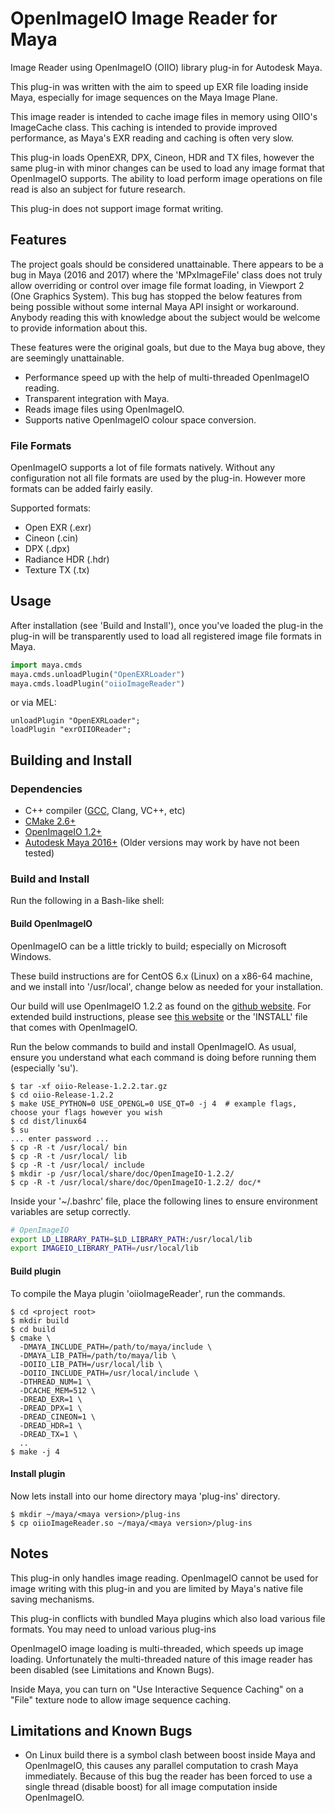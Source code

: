 # OpenImageIO Image Reader for Maya
Image Reader using OpenImageIO (OIIO) library plug-in for Autodesk Maya.

This plug-in was written with the aim to speed up EXR file loading inside Maya, especially for image sequences on the Maya Image Plane. 

This image reader is intended to cache image files in memory using OIIO's ImageCache class. This caching is intended to provide improved performance, as Maya's EXR reading and caching is often very slow.

This plug-in loads OpenEXR, DPX, Cineon, HDR and TX files, however the same plug-in with minor changes can be used to load any image format that OpenImageIO supports. The ability to load perform image operations on file read is also an subject for future research.

This plug-in does not support image format writing.

## Features

The project goals should be considered unattainable. There appears to be a bug in Maya (2016 and 2017) where the 'MPxImageFile' class does not truly allow overriding or control over image file format loading, in Viewport 2 (One Graphics System). This bug has stopped the below features from being possible without some internal Maya API insight or workaround. Anybody reading this with knowledge about the subject would be welcome to provide information about this.

These features were the original goals, but due to the Maya bug above, they are seemingly unattainable. 

- Performance speed up with the help of multi-threaded OpenImageIO reading.
- Transparent integration with Maya.
- Reads image files using OpenImageIO. 
- Supports native OpenImageIO colour space conversion.

### File Formats

OpenImageIO supports a lot of file formats natively. Without any configuration not all file formats are used by the plug-in. However more formats can be added fairly easily.

Supported formats:
 - Open EXR (.exr)
 - Cineon (.cin)
 - DPX (.dpx)
 - Radiance HDR (.hdr)
 - Texture TX (.tx)

## Usage
After installation (see 'Build and Install'), once you've loaded the plug-in the plug-in will be transparently used to load all registered image file formats in Maya. 

```python
import maya.cmds
maya.cmds.unloadPlugin("OpenEXRLoader")
maya.cmds.loadPlugin("oiioImageReader")
```

or via MEL:
```text
unloadPlugin "OpenEXRLoader";
loadPlugin "exrOIIOReader";
```

## Building and Install

### Dependencies

- C++ compiler ([GCC](https://gcc.gnu.org/), Clang, VC++, etc)
- [CMake 2.6+](https://cmake.org/)
- [OpenImageIO 1.2+](https://sites.google.com/site/openimageio/home) 
- [Autodesk Maya 2016+](https://www.autodesk.com.au/products/maya/overview) (Older versions may work by have not been tested)

### Build and Install
  
Run the following in a Bash-like shell:

#### Build OpenImageIO

OpenImageIO can be a little trickly to build; especially on Microsoft Windows.

These build instructions are for CentOS 6.x (Linux) on a x86-64 machine, and we install into '/usr/local', change below as needed for your installation.

Our build will use OpenImageIO 1.2.2 as found on the [github website](https://github.com/OpenImageIO/oiio/releases/tag/Release-1.2.2). For extended build instructions, please see [this website](https://sites.google.com/site/openimageio/checking-out-and-building-openimageio) or the 'INSTALL' file that comes with OpenImageIO.
 
Run the below commands to build and install OpenImageIO. As usual, ensure you understand what each command is doing before running them (especially 'su').

```commandline
$ tar -xf oiio-Release-1.2.2.tar.gz
$ cd oiio-Release-1.2.2
$ make USE_PYTHON=0 USE_OPENGL=0 USE_QT=0 -j 4  # example flags, choose your flags however you wish
$ cd dist/linux64
$ su
... enter password ...
$ cp -R -t /usr/local/ bin 
$ cp -R -t /usr/local/ lib
$ cp -R -t /usr/local/ include
$ mkdir -p /usr/local/share/doc/OpenImageIO-1.2.2/
$ cp -R -t /usr/local/share/doc/OpenImageIO-1.2.2/ doc/*
```

Inside your '~/.bashrc' file, place the following lines to ensure environment variables are setup correctly. 
```bash
# OpenImageIO
export LD_LIBRARY_PATH=$LD_LIBRARY_PATH:/usr/local/lib
export IMAGEIO_LIBRARY_PATH=/usr/local/lib
```

#### Build plugin

To compile the Maya plugin 'oiioImageReader', run the commands.

```commandline
$ cd <project root>
$ mkdir build
$ cd build
$ cmake \
  -DMAYA_INCLUDE_PATH=/path/to/maya/include \
  -DMAYA_LIB_PATH=/path/to/maya/lib \
  -DOIIO_LIB_PATH=/usr/local/lib \
  -DOIIO_INCLUDE_PATH=/usr/local/include \ 
  -DTHREAD_NUM=1 \
  -DCACHE_MEM=512 \
  -DREAD_EXR=1 \
  -DREAD_DPX=1 \
  -DREAD_CINEON=1 \
  -DREAD_HDR=1 \
  -DREAD_TX=1 \
  ..
$ make -j 4
```

#### Install plugin

Now lets install into our home directory maya 'plug-ins' directory.

```commandline
$ mkdir ~/maya/<maya version>/plug-ins
$ cp oiioImageReader.so ~/maya/<maya version>/plug-ins
```
## Notes

This plug-in only handles image reading. OpenImageIO cannot be used for image writing with this plug-in and you are limited by Maya's native file saving mechanisms.

This plug-in conflicts with bundled Maya plugins which also load various file formats. You may need to unload various plug-ins
 
OpenImageIO image loading is multi-threaded, which speeds up image loading. Unfortunately the multi-threaded nature of this image reader has been disabled (see Limitations and Known Bugs). 

Inside Maya, you can turn on "Use Interactive Sequence Caching" on a "File" texture node to allow image sequence caching.

## Limitations and Known Bugs

- On Linux build there is a symbol clash between boost inside Maya and OpenImageIO, this causes any parallel computation to crash Maya immediately. Because of this bug the reader has been forced to use a single thread (disable boost) for all image computation inside OpenImageIO.  
